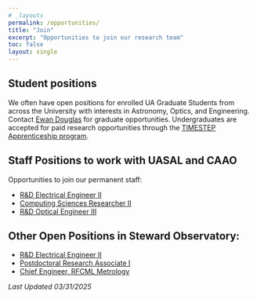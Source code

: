 ```yaml
---
# _layouts
permalink: /opportunities/
title: "Join"
excerpt: "Opportunities to join our research team"
toc: false
layout: single
---
```



## Student positions

We often have open positions for enrolled UA Graduate Students from across the University with interests in Astronomy, Optics, and Engineering. Contact [Ewan Douglas](https://www.as.arizona.edu/people/faculty/ewan-douglas) for graduate opportunities.
Undergraduates are accepted for paid research opportunities through the [TIMESTEP Apprenticeship program](https://lavinia.as.arizona.edu/~timestep/timestep-apprenticeship.html).

## Staff Positions to work with UASAL and CAAO
Opportunities to join our permanent staff:
- [R&D Electrical Engineer II](https://arizona.csod.com/ux/ats/careersite/4/home/requisition/20615?c=arizona)
- [Computing Sciences Researcher II](https://arizona.csod.com/ux/ats/careersite/4/home/requisition/21883?c=arizona)
- [R&D Optical Engineer III](https://arizona.csod.com/ux/ats/careersite/4/home/requisition/22856?c=arizona)


## Other Open Positions in Steward Observatory:
- [R&D Electrical Engineer II](https://arizona.csod.com/ux/ats/careersite/4/home/requisition/20615?c=arizona)
- [Postdoctoral Research Associate I](https://arizona.csod.com/ux/ats/careersite/4/home/requisition/21910?c=arizona)
- [Chief Engineer, RFCML Metrology](https://arizona.csod.com/ux/ats/careersite/4/requisition/21476/application?c=arizona&jobboardid=0#1)

_Last Updated 03/31/2025_
